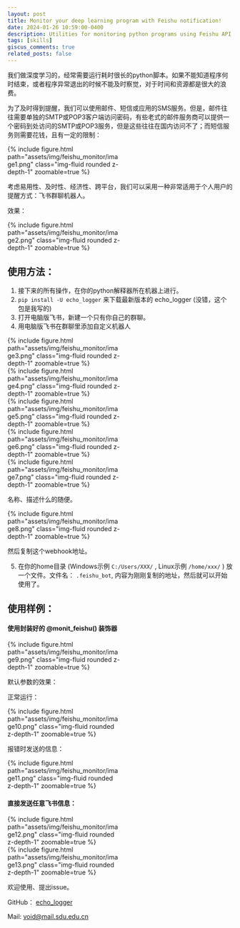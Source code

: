 ```yaml
---
layout: post
title: Monitor your deep learning program with Feishu notification!
date: 2024-01-26 10:59:00-0400
description: Utilities for monitoring python programs using Feishu API
tags: [skills]
giscus_comments: true
related_posts: false
---
```





我们做深度学习的，经常需要运行耗时很长的python脚本。如果不能知道程序何时结束，或者程序异常退出的时候不能及时察觉，对于时间和资源都是很大的浪费。

 

为了及时得到提醒，我们可以使用邮件、短信或应用的SMS服务。但是，邮件往往需要单独的SMTP或POP3客户端访问密码，有些老式的邮件服务商可以提供一个密码到处访问的SMTP或POP3服务，但是这些往往在国内访问不了；而短信服务则需要花钱，且有一定的限制：

 
<div class="row" style="width: 50%">
    <div class="col-sm mt-3 mt-md-0">
        {% include figure.html path="assets/img/feishu_monitor/image1.png" class="img-fluid rounded z-depth-1" zoomable=true  %}
    </div>
</div>


考虑易用性、及时性、经济性、跨平台，我们可以采用一种非常适用于个人用户的提醒方式：飞书群聊机器人。

 

效果：

 

<div class="row" style="width: 50%">
    <div class="col-sm mt-3 mt-md-0">
        {% include figure.html path="assets/img/feishu_monitor/image2.png" class="img-fluid rounded z-depth-1" zoomable=true  %}
    </div>
</div>

## 使用方法：

1. 接下来的所有操作，在你的python解释器所在机器上进行。
2. `pip install -U echo_logger` 来下载最新版本的 echo_logger (没错，这个包是我写的)
3. 打开电脑版飞书，新建一个只有你自己的群聊。
4. 用电脑版飞书在群聊里添加自定义机器人

<div class="row" style="width: 50%">
    <div class="col-sm mt-3 mt-md-0">
        {% include figure.html path="assets/img/feishu_monitor/image3.png" class="img-fluid rounded z-depth-1" zoomable=true  %}
    </div>
</div>

<div class="row" style="width: 50%">
    <div class="col-sm mt-3 mt-md-0">
        {% include figure.html path="assets/img/feishu_monitor/image4.png" class="img-fluid rounded z-depth-1" zoomable=true  %}
    </div>
</div>

<div class="row" style="width: 50%">
    <div class="col-sm mt-3 mt-md-0">
        {% include figure.html path="assets/img/feishu_monitor/image5.png" class="img-fluid rounded z-depth-1" zoomable=true  %}
    </div>
</div>

<div class="row" style="width: 50%">
    <div class="col-sm mt-3 mt-md-0">
        {% include figure.html path="assets/img/feishu_monitor/image6.png" class="img-fluid rounded z-depth-1" zoomable=true  %}
    </div>
</div>

<div class="row" style="width: 50%">
    <div class="col-sm mt-3 mt-md-0">
        {% include figure.html path="assets/img/feishu_monitor/image7.png" class="img-fluid rounded z-depth-1" zoomable=true  %}
    </div>
</div>

名称、描述什么的随便。

<div class="row" style="width: 50%">
    <div class="col-sm mt-3 mt-md-0">
        {% include figure.html path="assets/img/feishu_monitor/image8.png" class="img-fluid rounded z-depth-1" zoomable=true  %}
    </div>
</div>

然后复制这个webhook地址。

 

5. 在你的home目录 (Windows示例 `C:/Users/XXX/` , Linux示例  `/home/xxx/` ) 放一个文件。文件名： `.feishu_bot`, 内容为刚刚复制的地址，然后就可以开始使用了。


## 使用样例：

#### 使用封装好的 @monit_feishu() 装饰器

<div class="row" style="width: 50%">
    <div class="col-sm mt-3 mt-md-0">
        {% include figure.html path="assets/img/feishu_monitor/image9.png" class="img-fluid rounded z-depth-1" zoomable=true  %}
    </div>
</div>

默认参数的效果：

 

正常运行：

 
<div class="row" style="width: 50%">
    <div class="col-sm mt-3 mt-md-0">
        {% include figure.html path="assets/img/feishu_monitor/image10.png" class="img-fluid rounded z-depth-1" zoomable=true  %}
    </div>
</div>

报错时发送的信息：


<div class="row" style="width: 50%">
    <div class="col-sm mt-3 mt-md-0">
        {% include figure.html path="assets/img/feishu_monitor/image11.png" class="img-fluid rounded z-depth-1" zoomable=true  %}
    </div>
</div>

 

#### 直接发送任意飞书信息：

<div class="row" style="width: 50%">
    <div class="col-sm mt-3 mt-md-0">
        {% include figure.html path="assets/img/feishu_monitor/image12.png" class="img-fluid rounded z-depth-1" zoomable=true  %}
    </div>
</div>

<div class="row" style="width: 50%">
    <div class="col-sm mt-3 mt-md-0">
        {% include figure.html path="assets/img/feishu_monitor/image13.png" class="img-fluid rounded z-depth-1" zoomable=true  %}
    </div>
</div>

 

欢迎使用、提出issue。

 

GitHub： [echo_logger](https://github.com/void-echo/echo_logger) 

Mail: [void@mail.sdu.edu.cn](mailto:void@mail.sdu.edu.cn) 